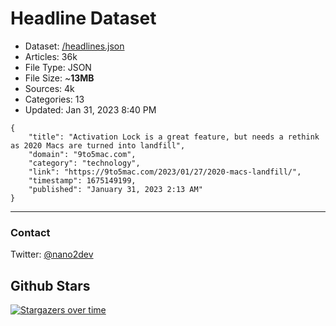 # Headline Dataset

- Dataset: [/headlines.json](https://raw.githubusercontent.com/fwd/news/master/headlines.json) 
- Articles: 36k
- File Type: JSON
- File Size: ~**13MB**
- Sources: 4k
- Categories: 13
- Updated: Jan 31, 2023 8:40 PM

```
{
    "title": "Activation Lock is a great feature, but needs a rethink as 2020 Macs are turned into landfill",
    "domain": "9to5mac.com",
    "category": "technology",
    "link": "https://9to5mac.com/2023/01/27/2020-macs-landfill/",
    "timestamp": 1675149199,
    "published": "January 31, 2023 2:13 AM"
}
```

---

### Contact 

Twitter: [@nano2dev](https://twitter.com/nano2dev)

## Github Stars

[![Stargazers over time](https://starchart.cc/fwd/news.svg)](https://starchart.cc/fwd/news)
